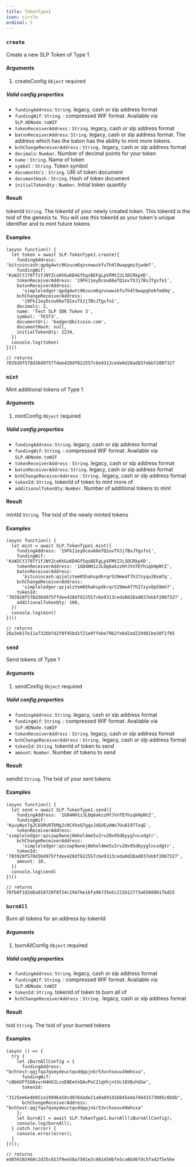 ```yaml
---
title: TokenType1
icon: circle
ordinal: 5
---
```


### `create`

Create a new SLP Token of Type 1

#### Arguments

1.  createConfig `Object` required

##### Valid config properties

- `fundingAddress`: `String`. legacy, cash or slp address format
- `fundingWif`: `String`. : compressed WIF format. Available via `SLP.HDNode.toWIF`
- `tokenReceiverAddress` : `String`. legacy, cash or slp address format
- `batonReceiverAddress`: `String`. legacy, cash or slp address format. The address which has the baton has the ability to mint more tokens.
- `bchChangeReceiverAddress` : `String.` legacy, cash or slp address format
- `decimals`: `Number`. Number of decimal points for your token
- `name` : `String`. Name of token
- `symbol` : `String`. Token symbol
- `documentUri` : `String`. URI of token document
- `documentHash` : `String`. Hash of token document
- `initialTokenQty` : `Number`. Initial token quantity

#### Result

tokenId `String`. The tokenId of your newly created token. This tokenId is the txid of the genesis tx. You will use this tokenId as your token's unique identifier and to mint future tokens

#### Examples

    (async function() {
      let token = await SLP.TokenType1.create({
        fundingAddress: 'bitcoincash:qpdg4wtc96zucm6qzvnwwskfu7h4l9wapgmz3jwdm7',
        fundingWif: 'KxW2CYJ78Tf1fJNYZcoKhGuKD4Gf5qsBEFgLpVFMtZJLSDCRkpXD',
        tokenReceiverAddress: '19Fk11eyDcou66eTQ1ovTXJj7BsJTgsfo1',
        batonReceiverAddress:
          'simpleledger:qpdg4wtc96zucm6qzvnwwskfu7h4l9wapghe6fmd9q',
        bchChangeReceiverAddress:
          '19Fk11eyDcou66eTQ1ovTXJj7BsJTgsfo1',
        decimals: 2,
        name: 'Test SLP SDK Token 3',
        symbol: 'TEST3',
        documentUri: 'badger@bitcoin.com',
        documentHash: null,
        initialTokenQty: 1234,
      })
      console.log(token)
    })()

    // returns
    703920f578d36d975ffdee428df822557c6e9313ceda0d28ad837ebbf2007327

### `mint`

Mint additional tokens of Type 1

#### Arguments

1.  mintConfig `Object` required

##### Valid config properties

- `fundingAddress`: `String`. legacy, cash or slp address format
- `fundingWif`: `String`. : compressed WIF format. Available via `SLP.HDNode.toWIF`
- `tokenReceiverAddress` : `String`. legacy, cash or slp address format
- `batonReceiverAddress`: `String`. legacy, cash or slp address format
- `bchChangeReceiverAddress` : `String.` legacy, cash or slp address format
- `tokenId`: `String`. tokenId of token to mint more of
- `additionalTokenQty`: `Number`. Number of additional tokens to mint

#### Result

mintId `String`. The txid of the newly minted tokens

#### Examples

    (async function() {
      let mint = await SLP.TokenType1.mint({
        fundingAddress: '19Fk11eyDcou66eTQ1ovTXJj7BsJTgsfo1',
        fundingWif: 'KxW2CYJ78Tf1fJNYZcoKhGuKD4Gf5qsBEFgLpVFMtZJLSDCRkpXD',
        tokenReceiverAddress: '1G84HH1zJLQq6akzzHYJVnTEYhiqkHpNtZ',
        batonReceiverAddress:
          'bitcoincash:qzjalztem05hahspdkrqr529me4f7h27zyqu20smfq',
        bchChangeReceiverAddress:
          'simpleledger:qzjalztem05hahspdkrqr529me4f7h27zyv8p59mh7',
        tokenId: '703920f578d36d975ffdee428df822557c6e9313ceda0d28ad837ebbf2007327',
        additionalTokenQty: 100,
      })
      console.log(mint)
    })()

    // returns
    26a3eb17e11a732bbfd2fdf45bd1f21e9ffebe79b2fe6d2ad229481be38f1f85

### `send`

Send tokens of Type 1

#### Arguments

1.  sendConfig `Object` required

##### Valid config properties

- `fundingAddress`: `String`. legacy, cash or slp address format
- `fundingWif`: `String`. : compressed WIF format. Available via `SLP.HDNode.toWIF`
- `tokenReceiverAddress` : `String`. legacy, cash or slp address format
- `bchChangeReceiverAddress` : `String.` legacy, cash or slp address format
- `tokenId`: `String`. tokenId of token to send
- `amount`: `Number`. Number of tokens to send

#### Result

sendId `String`. The txid of your sent tokens

#### Examples

    (async function() {
      let send = await SLP.TokenType1.send({
        fundingAddress: '1G84HH1zJLQq6akzzHYJVnTEYhiqkHpNtZ',
        fundingWif: 'KyuyWyx7gJC6SMsRTkMgJcRCXhoQ7gqxJdGUEybWx7Uu8197ToqE',
        tokenReceiverAddress: 'simpleledger:qzczwp9wnej8mhel4me5v2rv20x95d6yyglncxdgtr',
        bchChangeReceiverAddress:
          'simpleledger:qzczwp9wnej8mhel4me5v2rv20x95d6yyglncxdgtr',
        tokenId: '703920f578d36d975ffdee428df822557c6e9313ceda0d28ad837ebbf2007327',
        amount: 10,
      })
      console.log(send)
    })()

    // returns
    76fb0f1d3d8a010720f8f24c19476e16fa96735e5c215b12773a65608017bd25

### `burnAll`

Burn all tokens for an address by tokenId

#### Arguments

1.  burnAllConfig `Object` required

##### Valid config properties

- `fundingAddress`: `String`. legacy, cash or slp address format
- `fundingWif`: `String`. : compressed WIF format. Available via `SLP.HDNode.toWIF`
- `tokenId`: `String`. tokenId of token to burn all of
- `bchChangeReceiverAddress` : `String.` legacy, cash or slp address format

#### Result

txid `String`. The txid of your burned tokens

#### Examples

    (async () => {
      try {
        let iBurnAllConfig = {
          fundingAddress: "bchtest:qqjfqa7qsmydeuctqvddppjnkr53vchseuv49mhsxa",
          fundingWif: "cNbbGFfSG8xvrH4HXJLcoENEmtkDAvPoC21qVhjntUc18XBzhGGe",
          tokenId:
            "3125ee6e4b051a19996a58cd876dade21a0a891d16845ada7d441573805c08db",
          bchChangeReceiverAddress: "bchtest:qqjfqa7qsmydeuctqvddppjnkr53vchseuv49mhsxa"
        };
        let burnAll = await SLP.TokenType1.burnAll(iBurnAllConfig);
        console.log(burnAll);
      } catch (error) {
        console.error(error);
      }
    })();

    // returns
    ed850102468c2d35c653f9ee58a7501e3c081450bfe5ca8bd6fdc5fa42f5e56e
